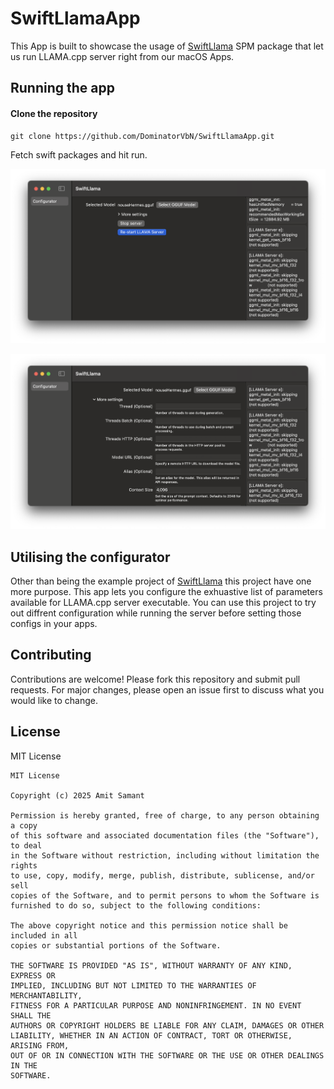# SwiftLlamaApp

This App is built to showcase the usage of [SwiftLlama](https://github.com/DominatorVbN/SwiftLlama) SPM package that let us run LLAMA.cpp server right from our macOS Apps.

## Running the app

#### Clone the repository

``` b
git clone https://github.com/DominatorVbN/SwiftLlamaApp.git
```

Fetch swift packages and hit run.

![config.png](config.png)

![configexpand.png](configexpand.png)

## Utilising the configurator

Other than being the example project of [SwiftLlama](https://github.com/DominatorVbN/SwiftLlama) this project have one more purpose. This app lets you configure the exhuastive list of parameters available for LLAMA.cpp server executable. You can use this project to try out diffrent configuration while running the server before setting those configs in your apps.

## Contributing

Contributions are welcome! Please fork this repository and submit pull requests. For major changes, please open an issue first to discuss what you would like to change.

## License

MIT License

```
MIT License

Copyright (c) 2025 Amit Samant

Permission is hereby granted, free of charge, to any person obtaining a copy
of this software and associated documentation files (the "Software"), to deal
in the Software without restriction, including without limitation the rights
to use, copy, modify, merge, publish, distribute, sublicense, and/or sell
copies of the Software, and to permit persons to whom the Software is
furnished to do so, subject to the following conditions:

The above copyright notice and this permission notice shall be included in all
copies or substantial portions of the Software.

THE SOFTWARE IS PROVIDED "AS IS", WITHOUT WARRANTY OF ANY KIND, EXPRESS OR
IMPLIED, INCLUDING BUT NOT LIMITED TO THE WARRANTIES OF MERCHANTABILITY,
FITNESS FOR A PARTICULAR PURPOSE AND NONINFRINGEMENT. IN NO EVENT SHALL THE
AUTHORS OR COPYRIGHT HOLDERS BE LIABLE FOR ANY CLAIM, DAMAGES OR OTHER
LIABILITY, WHETHER IN AN ACTION OF CONTRACT, TORT OR OTHERWISE, ARISING FROM,
OUT OF OR IN CONNECTION WITH THE SOFTWARE OR THE USE OR OTHER DEALINGS IN THE
SOFTWARE.
```